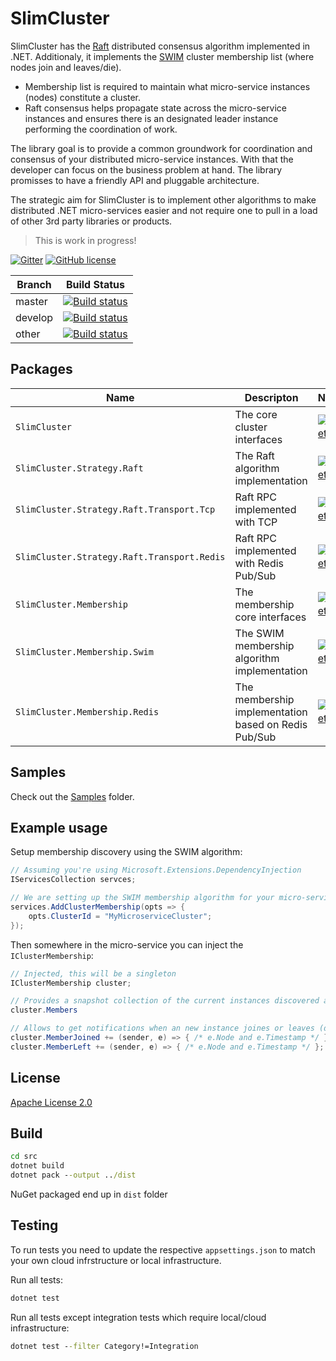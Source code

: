 # SlimCluster

SlimCluster has the [Raft](https://raft.github.io/raft.pdf) distributed consensus algorithm implemented in .NET.
Additionaly, it implements the [SWIM](https://www.cs.cornell.edu/projects/Quicksilver/public_pdfs/SWIM.pdf) cluster membership list (where nodes join and leaves/die).

* Membership list is required to maintain what micro-service instances (nodes) constitute a cluster.
* Raft consensus helps propagate state across the micro-service instances and ensures there is an designated leader instance performing the coordination of work.

The library goal is to provide a common groundwork for coordination and consensus of your distributed micro-service instances. 
With that the developer can focus on the business problem at hand.
The library promisses to have a friendly API and pluggable architecture.

The strategic aim for SlimCluster is to implement other algorithms to make distributed .NET micro-services easier and not require one to pull in a load of other 3rd party libraries or products.

> This is work in progress! 

[![Gitter](https://badges.gitter.im/SlimCluster/community.svg)](https://gitter.im/SlimCluster/community?utm_source=badge&utm_medium=badge&utm_campaign=pr-badge)
[![GitHub license](https://img.shields.io/github/license/zarusz/SlimCluster)](https://github.com/zarusz/SlimCluster/blob/master/LICENSE)

| Branch  | Build Status                                                                                                                                                                  |
|---------|-------------------------------------------------------------------------------------------------------------------------------------------------------------------------------|
| master  | [![Build status](https://ci.appveyor.com/api/projects/status/6ppr19du717spq3s/branch/master?svg=true)](https://ci.appveyor.com/project/zarusz/slimmessagebus/branch/master)   |
| develop | [![Build status](https://ci.appveyor.com/api/projects/status/6ppr19du717spq3s/branch/develop?svg=true)](https://ci.appveyor.com/project/zarusz/slimmessagebus/branch/develop) |
| other   | [![Build status](https://ci.appveyor.com/api/projects/status/6ppr19du717spq3s?svg=true)](https://ci.appveyor.com/project/zarusz/slimmessagebus)                               |


## Packages

| Name                                        | Descripton                                                                                                          | NuGet                                                                                                                                                                      |
|---------------------------------------------|---------------------------------------------------------------------------------------------------------------------|----------------------------------------------------------------------------------------------------------------------------------------------------------------------------|
| `SlimCluster`                               | The core cluster interfaces                                                                                         | [![NuGet](https://img.shields.io/nuget/v/SlimCluster.Strategy.Raft.svg)](https://www.nuget.org/packages/SlimCluster.Strategy.Raft)                                         |
| `SlimCluster.Strategy.Raft`                 | The Raft algorithm implementation                                                                                   | [![NuGet](https://img.shields.io/nuget/v/SlimCluster.Strategy.Raft.svg)](https://www.nuget.org/packages/SlimCluster.Strategy.Raft)                                         |
| `SlimCluster.Strategy.Raft.Transport.Tcp`   | Raft RPC implemented with TCP                                                                                       | [![NuGet](https://img.shields.io/nuget/v/SlimCluster.Strategy.Raft.svg)](https://www.nuget.org/packages/SlimCluster.Strategy.Raft)                                         |
| `SlimCluster.Strategy.Raft.Transport.Redis` | Raft RPC implemented with Redis Pub/Sub                                                                             | [![NuGet](https://img.shields.io/nuget/v/SlimCluster.Strategy.Raft.svg)](https://www.nuget.org/packages/SlimCluster.Strategy.Raft)                                         |
| `SlimCluster.Membership`                    | The membership core interfaces                                                                                      | [![NuGet](https://img.shields.io/nuget/v/SlimCluster.Strategy.Raft.svg)](https://www.nuget.org/packages/SlimCluster.Strategy.Raft)                                         |
| `SlimCluster.Membership.Swim`               | The SWIM membership algorithm implementation                                                                        | [![NuGet](https://img.shields.io/nuget/v/SlimCluster.Strategy.Raft.svg)](https://www.nuget.org/packages/SlimCluster.Strategy.Raft)                                         |
| `SlimCluster.Membership.Redis`              | The membership implementation based on Redis Pub/Sub                                                                | [![NuGet](https://img.shields.io/nuget/v/SlimCluster.Strategy.Raft.svg)](https://www.nuget.org/packages/SlimCluster.Strategy.Raft)                                         |


## Samples

Check out the [Samples](src/Samples/) folder.

## Example usage

Setup membership discovery using the SWIM algorithm:

```cs
// Assuming you're using Microsoft.Extensions.DependencyInjection
IServicesCollection servces;

// We are setting up the SWIM membership algorithm for your micro-service instances
services.AddClusterMembership(opts => {
    opts.ClusterId = "MyMicroserviceCluster";
});

```

Then somewhere in the micro-service you can inject the `IClusterMembership`:

```cs
// Injected, this will be a singleton
IClusterMembership cluster;

// Provides a snapshot collection of the current instances discovered and alive/healthy:
cluster.Members 

// Allows to get notifications when an new instance joines or leaves (dies):
cluster.MemberJoined += (sender, e) => { /* e.Node and e.Timestamp */ };
cluster.MemberLeft += (sender, e) => { /* e.Node and e.Timestamp */ };

```


## License

[Apache License 2.0](https://www.apache.org/licenses/LICENSE-2.0)

## Build

```cmd
cd src
dotnet build
dotnet pack --output ../dist
```

NuGet packaged end up in `dist` folder

## Testing

To run tests you need to update the respective `appsettings.json` to match your own cloud infrstructure or local infrastructure.

Run all tests:
```cmd
dotnet test
```

Run all tests except  integration tests which require local/cloud infrastructure:
```cmd
dotnet test --filter Category!=Integration
```